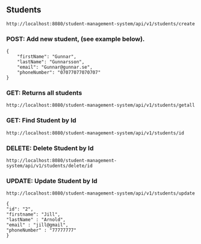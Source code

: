 ## Students
`http://localhost:8080/student-management-system/api/v1/students/create`

### POST: Add new student, (see example below).

```
{
    "firstName": "Gunnar",
    "lastName": "Gunnarsson",
    "email": "Gunnar@gunnar.se",
    "phoneNumber": "07077077070707"
}
```
### GET: Returns all students

`http://localhost:8080/student-management-system/api/v1/students/getall`


### GET: Find Student by Id

`http://localhost:8080/student-management-system/api/v1/students/id`

### DELETE: Delete Student by Id

`http://localhost:8080/student-management-system/api/v1/students/delete/id`

### UPDATE: Update Student by Id

`http://localhost:8080/student-management-system/api/v1/students/update`
```
{
"id": "2",
"firstname": "Jill",
"lastName" : "Arnold",
"email" : "jill@gmail",
"phoneNumber" : "77777777"
}
```


